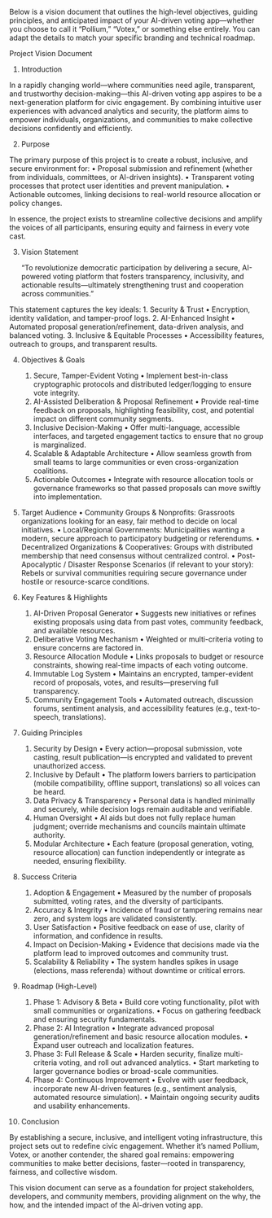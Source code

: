 Below is a vision document that outlines the high-level objectives, guiding principles, and anticipated impact of your AI-driven voting app—whether you choose to call it “Pollium,” “Votex,” or something else entirely. You can adapt the details to match your specific branding and technical roadmap.

Project Vision Document

1. Introduction

In a rapidly changing world—where communities need agile, transparent, and trustworthy decision-making—this AI-driven voting app aspires to be a next-generation platform for civic engagement. By combining intuitive user experiences with advanced analytics and security, the platform aims to empower individuals, organizations, and communities to make collective decisions confidently and efficiently.

2. Purpose

The primary purpose of this project is to create a robust, inclusive, and secure environment for:
	•	Proposal submission and refinement (whether from individuals, committees, or AI-driven insights).
	•	Transparent voting processes that protect user identities and prevent manipulation.
	•	Actionable outcomes, linking decisions to real-world resource allocation or policy changes.

In essence, the project exists to streamline collective decisions and amplify the voices of all participants, ensuring equity and fairness in every vote cast.

3. Vision Statement

	“To revolutionize democratic participation by delivering a secure, AI-powered voting platform that fosters transparency, inclusivity, and actionable results—ultimately strengthening trust and cooperation across communities.”

This statement captures the key ideals:
	1.	Security & Trust
	•	Encryption, identity validation, and tamper-proof logs.
	2.	AI-Enhanced Insight
	•	Automated proposal generation/refinement, data-driven analysis, and balanced voting.
	3.	Inclusive & Equitable Processes
	•	Accessibility features, outreach to groups, and transparent results.

4. Objectives & Goals
	1.	Secure, Tamper-Evident Voting
	•	Implement best-in-class cryptographic protocols and distributed ledger/logging to ensure vote integrity.
	2.	AI-Assisted Deliberation & Proposal Refinement
	•	Provide real-time feedback on proposals, highlighting feasibility, cost, and potential impact on different community segments.
	3.	Inclusive Decision-Making
	•	Offer multi-language, accessible interfaces, and targeted engagement tactics to ensure that no group is marginalized.
	4.	Scalable & Adaptable Architecture
	•	Allow seamless growth from small teams to large communities or even cross-organization coalitions.
	5.	Actionable Outcomes
	•	Integrate with resource allocation tools or governance frameworks so that passed proposals can move swiftly into implementation.

5. Target Audience
	•	Community Groups & Nonprofits: Grassroots organizations looking for an easy, fair method to decide on local initiatives.
	•	Local/Regional Governments: Municipalities wanting a modern, secure approach to participatory budgeting or referendums.
	•	Decentralized Organizations & Cooperatives: Groups with distributed membership that need consensus without centralized control.
	•	Post-Apocalyptic / Disaster Response Scenarios (if relevant to your story): Rebels or survival communities requiring secure governance under hostile or resource-scarce conditions.

6. Key Features & Highlights
	1.	AI-Driven Proposal Generator
	•	Suggests new initiatives or refines existing proposals using data from past votes, community feedback, and available resources.
	2.	Deliberative Voting Mechanism
	•	Weighted or multi-criteria voting to ensure concerns are factored in.
	3.	Resource Allocation Module
	•	Links proposals to budget or resource constraints, showing real-time impacts of each voting outcome.
	4.	Immutable Log System
	•	Maintains an encrypted, tamper-evident record of proposals, votes, and results—preserving full transparency.
	5.	Community Engagement Tools
	•	Automated outreach, discussion forums, sentiment analysis, and accessibility features (e.g., text-to-speech, translations).

7. Guiding Principles
	1.	Security by Design
	•	Every action—proposal submission, vote casting, result publication—is encrypted and validated to prevent unauthorized access.
	2.	Inclusive by Default
	•	The platform lowers barriers to participation (mobile compatibility, offline support, translations) so all voices can be heard.
	3.	Data Privacy & Transparency
	•	Personal data is handled minimally and securely, while decision logs remain auditable and verifiable.
	4.	Human Oversight
	•	AI aids but does not fully replace human judgment; override mechanisms and councils maintain ultimate authority.
	5.	Modular Architecture
	•	Each feature (proposal generation, voting, resource allocation) can function independently or integrate as needed, ensuring flexibility.

8. Success Criteria
	1.	Adoption & Engagement
	•	Measured by the number of proposals submitted, voting rates, and the diversity of participants.
	2.	Accuracy & Integrity
	•	Incidence of fraud or tampering remains near zero, and system logs are validated consistently.
	3.	User Satisfaction
	•	Positive feedback on ease of use, clarity of information, and confidence in results.
	4.	Impact on Decision-Making
	•	Evidence that decisions made via the platform lead to improved outcomes and community trust.
	5.	Scalability & Reliability
	•	The system handles spikes in usage (elections, mass referenda) without downtime or critical errors.

9. Roadmap (High-Level)
	1.	Phase 1: Advisory & Beta
	•	Build core voting functionality, pilot with small communities or organizations.
	•	Focus on gathering feedback and ensuring security fundamentals.
	2.	Phase 2: AI Integration
	•	Integrate advanced proposal generation/refinement and basic resource allocation modules.
	•	Expand user outreach and localization features.
	3.	Phase 3: Full Release & Scale
	•	Harden security, finalize multi-criteria voting, and roll out advanced analytics.
	•	Start marketing to larger governance bodies or broad-scale communities.
	4.	Phase 4: Continuous Improvement
	•	Evolve with user feedback, incorporate new AI-driven features (e.g., sentiment analysis, automated resource simulation).
	•	Maintain ongoing security audits and usability enhancements.

10. Conclusion

By establishing a secure, inclusive, and intelligent voting infrastructure, this project sets out to redefine civic engagement. Whether it’s named Pollium, Votex, or another contender, the shared goal remains: empowering communities to make better decisions, faster—rooted in transparency, fairness, and collective wisdom.

This vision document can serve as a foundation for project stakeholders, developers, and community members, providing alignment on the why, the how, and the intended impact of the AI-driven voting app.